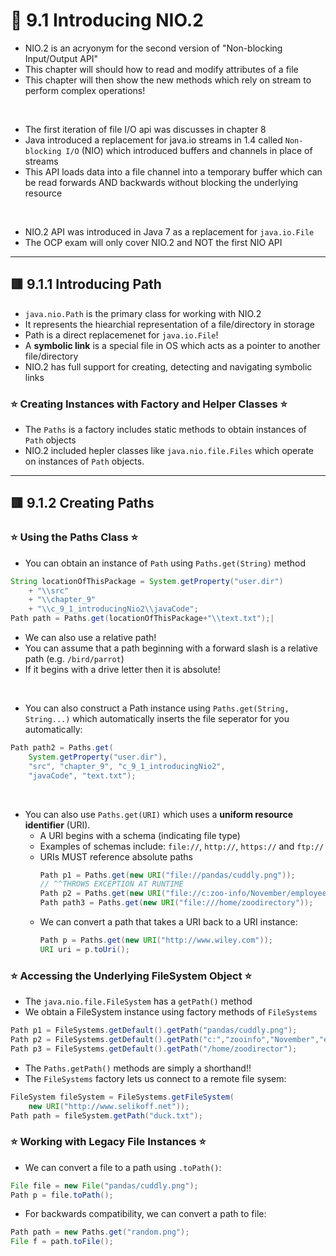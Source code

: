 <link href="../../styles.css" rel="stylesheet"></link>

# 🧠 9.1 Introducing NIO.2
* NIO.2 is an acryonym for the second version of "Non-blocking Input/Output API"
* This chapter will should how to read and modify attributes of a file
* This chapter will then show the new methods which rely on stream to perform complex operations!
<br>


* The first iteration of file I/O api was discusses in chapter 8
* Java introduced a replacement for java.io streams in 1.4 called `Non-blocking I/O` (NIO) which introduced buffers and channels in place of streams
* This API loads data into a file channel into a temporary buffer which can be read forwards AND backwards without blocking the underlying resource
<br>


* NIO.2 API was introduced in Java 7 as a replacement for `java.io.File`
* The OCP exam will only cover NIO.2 and NOT the first NIO API


<hr>

## 🟥 9.1.1 Introducing Path
* `java.nio.Path` is the primary class for working with NIO.2 
* It represents the hiearchial representation of a file/directory in storage
* Path is a direct replacemenet for `java.io.File`!
* A **symbolic link** is a special file in OS which acts as a pointer to another file/directory
* NIO.2 has full support for creating, detecting and navigating symbolic links

### ⭐ Creating Instances with Factory and Helper Classes ⭐
* The `Paths` is a factory includes static methods to obtain instances of `Path` objects
* NIO.2 included hepler classes like `java.nio.file.Files` which operate on instances of `Path` objects.
  
<hr>

## 🟥 9.1.2 Creating Paths

### ⭐ Using the Paths Class ⭐
* You can obtain an instance of `Path` using `Paths.get(String)` method
```java
String locationOfThisPackage = System.getProperty("user.dir")
    + "\\src"
    + "\\chapter_9"
    + "\\c_9_1_introducingNio2\\javaCode";
Path path = Paths.get(locationOfThisPackage+"\\text.txt");|
```
* We can also use a relative path! 
* You can assume that a path beginning with a forward slash is a relative path (e.g. `/bird/parrot`)
* If it begins with a drive letter then it is absolute!
<br>


* You can also construct a Path instance using `Paths.get(String, String...)` which automatically inserts the file seperator for you automatically:
```java
Path path2 = Paths.get(
    System.getProperty("user.dir"),
    "src", "chapter_9", "c_9_1_introducingNio2",
    "javaCode", "text.txt");
```
<br>


* You can also use `Paths.get(URI)` which uses a **uniform resource identifier** (URI).
  *  A URI begins with a schema (indicating file type)
  *  Examples of schemas include: `file://`, `http://`, `https://` and `ftp://` 
  *  URIs MUST reference absolute paths
        ```java
        Path p1 = Paths.get(new URI("file://pandas/cuddly.png"));
        // ^^THROWS EXCEPTION AT RUNTIME
        Path p2 = Paths.get(new URI("file://c:zoo-info/November/employees.txt"));
        Path path3 = Paths.get(new URI("file:///home/zoodirectory"));
        ```
    * We can convert a path that takes a URI back to a URI instance:
        ```java
        Path p = Paths.get(new URI("http://www.wiley.com"));
        URI uri = p.toUri();
        ```

### ⭐ Accessing the Underlying FileSystem Object ⭐
* The `java.nio.file.FileSystem` has a `getPath()` method
* We obtain a FileSystem instance using factory methods of `FileSystems`
```java
Path p1 = FileSystems.getDefault().getPath("pandas/cuddly.png");
Path p2 = FileSystems.getDefault().getPath("c:","zooinfo","November","employees.txt");
Path p3 = FileSystems.getDefault().getPath("/home/zoodirector");
```

* The `Paths.getPath()` methods are simply a shorthand!!
* The `FileSystems` factory lets us connect to a remote file sysem:
```java
FileSystem fileSystem = FileSystems.getFileSystem(
    new URI("http://www.selikoff.net"));
Path path = fileSystem.getPath("duck.txt");
```

### ⭐ Working with Legacy File Instances ⭐
* We can convert a file to a path using `.toPath()`:
```java
File file = new File("pandas/cuddly.png");
Path p = file.toPath();
```
* For backwards compatibility, we can convert a path to file:
```java
Path path = new Paths.get("random.png");
File f = path.toFile();
```
